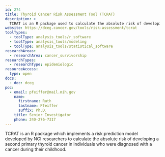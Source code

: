 ```yaml
---
id: 274
title: Thyroid Cancer Risk Assessment Tool (TCRAT)
description: >
  TCRAT is an R package used to calculate the absolute risk of developing a second primary thyroid cancer in individuals who were diagnosed with a cancer during their childhood.
website: https://dceg.cancer.gov/tools/risk-assessment/tcrat
toolTypes:
  - toolType: analysis_tools/r_software
  - toolType: analysis_tools/modeling
  - toolType: analysis_tools/statistical_software
researchAreas:
  - researchArea: cancer_survivorship
researchTypes:
  - researchType: epidemiologic
resourceAccess:
  type: open
docs:
  - doc: dceg
poc:
  - email: pfeiffer@mail.nih.gov
    name:
      firstname: Ruth
      lastname: Pfeiffer
      suffix: Ph.D.
    title: Senior Investigator 
    phone: 240-276-7317
---
```

TCRAT is an R package which implements a risk prediction model developed by NCI researchers to calculate the absolute risk of developing a second primary thyroid cancer in individuals who were diagnosed with a cancer during their childhood.